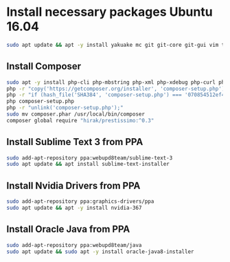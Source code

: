 # Install necessary packages Ubuntu 16.04

``` bash
sudo apt update && apt -y install yakuake mc git git-core git-gui vim thunderbird curl
```


## Install Composer

``` bash
sudo apt -y install php-cli php-mbstring php-xml php-xdebug php-curl php-mysql php-gd
php -r "copy('https://getcomposer.org/installer', 'composer-setup.php');"
php -r "if (hash_file('SHA384', 'composer-setup.php') === '070854512ef404f16bac87071a6db9fd9721da1684cd4589b1196c3faf71b9a2682e2311b36a5079825e155ac7ce150d') { echo 'Installer verified'; } else { echo 'Installer corrupt'; unlink('composer-setup.php'); } echo PHP_EOL;"
php composer-setup.php
php -r "unlink('composer-setup.php');"
sudo mv composer.phar /usr/local/bin/composer
composer global require "hirak/prestissimo:^0.3"
```

## Install Sublime Text 3 from PPA

``` bash
sudo add-apt-repository ppa:webupd8team/sublime-text-3
sudo apt update && apt install sublime-text-installer 
```


## Install Nvidia Drivers from PPA

``` bash
sudo add-apt-repository ppa:graphics-drivers/ppa
sudo apt update && apt -y install nvidia-367
```


## Install Oracle Java from PPA

``` bash
sudo add-apt-repository ppa:webupd8team/java
sudo apt update && sudo apt -y install oracle-java8-installer
```
